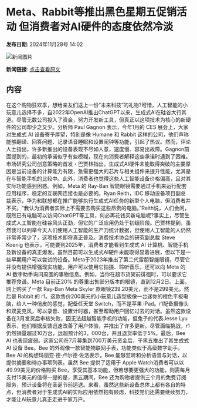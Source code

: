 # Meta、Rabbit等推出黑色星期五促销活动 但消费者对AI硬件的态度依然冷淡

**发布日期**: 2024年11月28号 14:02

![新闻图片](https://upload.chinaz.com/2024/1128/6386839933377742681104587.png)

**新闻链接**: [点击查看原文](https://www.aibase.com/zh/news/13559)

## 内容

在这个购物狂欢季，想给亲友们送上一份“未来科技”的礼物?可惜，人工智能的小玩意儿选择不多，自2022年OpenAI推出ChatGPT以来，生成式AI在硅谷大行其道。尽管无数公司投入了资金，努力开发新工具，但真正以这项技术为核心的新硬件的公司却少之又少。分析师 Paul Gagnon 表示，今年1月的 CES 展会上，大家对生成式 AI 设备寄予厚望，特别是像 Humane 和 Rabbit 这样的公司，他们声称能够翻译、回答问题、记录语音睡眠和设置闹钟等功能，引起了热议。然而，评论人士指出，许多新推出的设备表现不尽如人意，速度慢、容易出故障。Gagnon前面提到的，最初的承诺似乎有些模糊，现在向消费者解释这些承诺时遇到了困难。市场研究公司创意策略的首发・巴贾林指出，生成式AI硬件未能取得突破的主要原因是当前设备的计算能力有限，急需更强大的芯片与相关组件来提升性能，尤其是在与智能手机的比较中。此外，消费者也觉得这些人工智能设备价格偏高，且对其实际功能感到困惑。例如，Meta 的 Ray-Ban 智能眼镜需要通过手机来运行配套应用程序，稳定的互联网连接也是必要的。Ryan Reith，IDC 移动设备项目副总裁表示，华为和联想都在推广能够执行生成式AI任务的新型个人电脑，但消费者并不买。“我认为消费者实际上不需要去购买这些昂贵的电脑。”Reith说，人们会问，既然已有电脑可以访问ChatGPT等工具，何必再花钱买新电脑呢?事实上，尽管生成式人工智能在硅谷风头正劲，但它的广泛应用仍处于初级阶段。巴贾林提到，虽然我可以列举今天人们使用人工智能的生产力统计数据，但使用人工智能的人仍然非常非常少了，这项技术即将真正普及。消费技术协会的研究副总裁 Steve Koenig 也表示，可能要到2025年，消费者才能看到生成式 AI 计算机、智能手机及新设备的真正爆发。虽然目前可以生成式AI硬件未能取得显着进展，但以下是一些早期用户可以尝试的设备。Meta于2023年推出了第二代雷朋智能眼镜，尽管它并没有提供增强现实功能，用户可以使用它拍摄、聆听音乐，还可以向 Meta 的 AI 数字助手询问周围的事物信息。例如，当你在超市货架前徘徊时，可以要求它推荐食谱。Meta 目前正20% 的尊重出售部分版本的眼镜，直到12月2日。上面，网上购买了一款 Ray-Ban Meta Skyler 款眼镜239.20美元，而不是299美元。然后是 Rabbit 的 r1。这款售价200美元的小玩意儿造型极像一台迷你的橙色平板电脑，给人一种俏皮的感觉，配备任天堂 Switch，而不是苹果 iPad。r1配备摄像头和双麦克风，可以录音、设置计时器，甚至帮助用户回忆过去的对话。虽然这款设备在3月发货后审核失败，因无法超越智能手机的功能，但兔子的代表Jesse Lyu表示，他们根据反馈迅速改善了用户体验，并推出了许多更新。尽管面临挑战，r1仍然销量超过10万台，远超预计的3，000台，并且退货率低于5%。最后，Bee AI 也表现疲弱。这家公司在7月募集到700万美元资金后，于黑五推出了其生成式 AI 设备 Bee。Bee 的外观像一款智能物联网手表，功能类似于高级数字助手。 Bee AI 的构想玛丽亚·德·卢尔德·佐洛表示，Bee 能够监听和分析语音与对话，以提供摘要和待办事项列表。虽然 Bee 提供了适用于 Apple Watch消费者可以以49.99美元的价格购买 Bee，享受其基本功能，但若想要更强大的功能，则需每月支付15美元的值得一提的是，黑五期间，Bee 还为购物者提供三个月的免费订阅服务，预计设备将在圣诞节前运送。来看，虽然这些新设备总体上都有各自的特点，但消费者对于生成式AI的实际应用依然抱有顾虑，科技党们还需要继续努力，才能让AI玩意儿真正走进千家万户。
